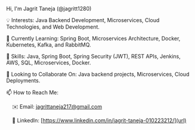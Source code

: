  Hi, I'm Jagrit Taneja (@jagritt1280)
 
💡 Interests: Java Backend Development, Microservices, Cloud Technologies, and Web Development.

🌱 Currently Learning: Spring Boot, Microservices Architecture, Docker, Kubernetes, Kafka, and RabbitMQ.

🚀 Skills: Java, Spring Boot, Spring Security (JWT), REST APIs, Jenkins, AWS, SQL, Microservices, Docker.

🤝 Looking to Collaborate On: Java backend projects, Microservices, Cloud Deployments.

📫 How to Reach Me:

    ✉️ Email: jagrittaneja217@gmail.com
    
    💼 LinkedIn: [https://www.linkedin.com/in/jagrit-taneja-010223212/](url)
<!---
jagritt1280/jagritt1280 is a ✨ special ✨ repository because its `README.md` (this file) appears on your GitHub profile.
You can click the Preview link to take a look at your changes.
--->
